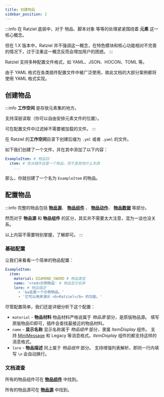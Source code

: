 ```yaml
---
title: 创建物品
sidebar_position: 2
---
```


:::info
在 Ratziel 底层中，对于 物品、脚本对象 等等的处理紧紧围绕着 **元素** 这一核心概念。

但在 1.X 版本中，Ratziel 并不强调这一概念，在特色模块和核心功能相对不完善的情况下，过于注重这一概念反而会增加用户的困惑。
:::

Ratziel 支持多种配置文件格式，如 YAML、JSON、HOCON、TOML 等。

由于 YAML 格式在各类插件配置文件中被广泛使用，故此文档的大部分案例都将使用 YAML 格式实现。

## 创建物品

:::info
**工作空间** 是存放元素集的地方。

支持深层读取（你可以自由安排元素文件的位置）。

可在配置文件中过滤掉不需要被加载的文件。
:::

在 Ratziel 的**工作空间**目录下创建后缀为 `.yml` 或者 `.yaml` 的文件。

如下我们创建了一个文件，并在其中添加了以下内容：

```YAML title="plugins/Ratziel/workspace/example.yml"
ExampleItem: # 物品ID
  item: # 告诉插件这是一个物品，而不是其他什么东西
    ...
```

那么，你就创建了一个名为 `ExampleItem` 的物品。

## 配置物品

:::info
完整的物品包括 **[物品源](../quick-lookup/item-source.md)**、 **[物品组件](../quick-lookup/item-component.md)** 、 **[物品动作](./item-action.md)**、 **[物品数据](./item-data.md)** 等部分。

然而对于 **物品源** 和 **物品组件** 的区分，其实并不需要太大注意，混为一谈也没关系。

以上内容不需要特别掌握，了解即可。
:::

### 基础配置

让我们来看看一个简单的物品配置：

```YAML
ExampleItem:
  item:
    material: DIAMOND_SWORD # 物品类型
    name: '<red>示例物品' # 物品显示名称
    lore: # 物品描述
      - '&a这是一个示例物品。'
      - '它可以用来演示 <b>Ratziel</b> 的功能。'
```

尽管配置简单，我们还是详细分析下这个配置：

- `material` - **物品材料**
  物品材料严格说属于 *物品源* 部分，是原版物品源。
  填写原版物品ID即可，插件会查找最接近的物品材料。
- `name` - **显示名称**
  显示名称属于 *物品组件* 部分，隶属 *ItemDisplay* 组件。
  支持 [MiniMessage](https://docs.advntr.dev/minimessage/format.html) 和 Legacy 等消息格式。*ItemDisplay* 组件的都支持这样的消息格式。
- `lore` - **物品描述**
  同上属于 *物品组件* 部分。
  支持增强列表解析，即同一行内填写 `\n` 会自动换行。

### 文档速查

所有的物品组件可在 **[物品组件](../quick-lookup/item-component.md)** 中找到。

所有的物品源可在 **[物品源](../quick-lookup/item-source.md)** 中找到。
